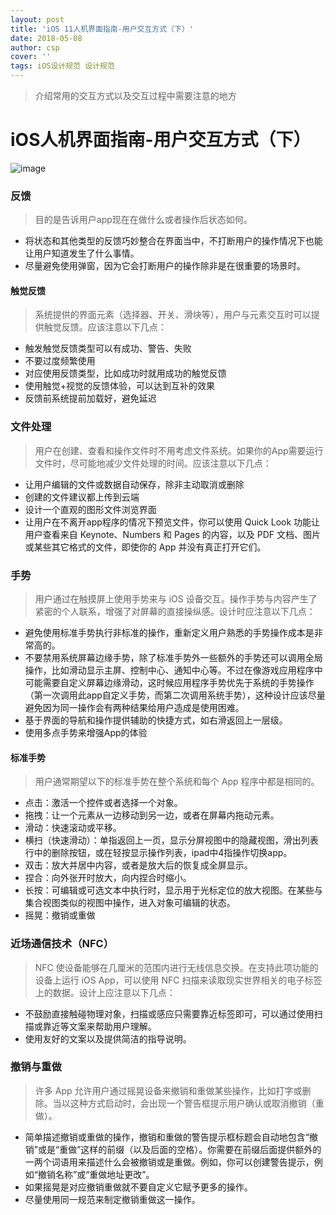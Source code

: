 ```yaml
---
layout: post
title: 'iOS 11人机界面指南-用户交互方式（下）'
date: 2018-05-08
author: csp
cover: ''
tags: iOS设计规范 设计规范
---
```


> 介绍常用的交互方式以及交互过程中需要注意的地方


# iOS人机界面指南-用户交互方式（下）


![image](http://csp-image.oss-cn-shenzhen.aliyuncs.com/18-5-23/19032240.jpg)

### 反馈
> 目的是告诉用户app现在在做什么或者操作后状态如何。

- 将状态和其他类型的反馈巧妙整合在界面当中，不打断用户的操作情况下也能让用户知道发生了什么事情。
- 尽量避免使用弹窗，因为它会打断用户的操作除非是在很重要的场景时。

#### 触觉反馈

> 系统提供的界面元素（选择器、开关、滑块等），用户与元素交互时可以提供触觉反馈。应该注意以下几点：

- 触发触觉反馈类型可以有成功、警告、失败
- 不要过度频繁使用
- 对应使用反馈类型，比如成功时就用成功的触觉反馈
- 使用触觉+视觉的反馈体验，可以达到互补的效果
- 反馈前系统提前加载好，避免延迟

### 文件处理

> 用户在创建、查看和操作文件时不用考虑文件系统。如果你的App需要运行文件时，尽可能地减少文件处理的时间。应该注意以下几点：

- 让用户编辑的文件或数据自动保存，除非主动取消或删除
- 创建的文件建议都上传到云端
- 设计一个直观的图形文件浏览界面
- 让用户在不离开app程序的情况下预览文件，你可以使用 Quick Look 功能让用户查看来自 Keynote、Numbers 和 Pages 的内容，以及 PDF 文档、图片或某些其它格式的文件，即使你的 App 并没有真正打开它们。

### 手势

> 用户通过在触摸屏上使用手势来与 iOS 设备交互。操作手势与内容产生了紧密的个人联系，增强了对屏幕的直接操纵感。设计时应注意以下几点：

- 避免使用标准手势执行非标准的操作，重新定义用户熟悉的手势操作成本是非常高的。
- 不要禁用系统屏幕边缘手势，除了标准手势外一些额外的手势还可以调用全局操作，比如滑动显示主屏、控制中心、通知中心等。不过在像游戏应用程序中可能需要自定义屏幕边缘滑动，这时候应用程序手势优先于系统的手势操作（第一次调用此app自定义手势，而第二次调用系统手势），这种设计应该尽量避免因为同一操作会有两种结果给用户造成是使用困难。
- 基于界面的导航和操作提供辅助的快捷方式，如右滑返回上一层级。
- 使用多点手势来增强App的体验

#### 标准手势

> 用户通常期望以下的标准手势在整个系统和每个 App 程序中都是相同的。

- 点击：激活一个控件或者选择一个对象。
- 拖拽：让一个元素从一边移动到另一边，或者在屏幕内拖动元素。
- 滑动：快速滚动或平移。
- 横扫（快速滑动）：单指返回上一页，显示分屏视图中的隐藏视图，滑出列表行中的删除按钮，或在轻按显示操作列表，ipad中4指操作切换app。
- 双击：放大并居中内容，或者是放大后的恢复成全屏显示。
- 捏合：向外张开时放大，向内捏合时缩小。
- 长按：可编辑或可选文本中执行时，显示用于光标定位的放大视图。在某些与集合视图类似的视图中操作，进入对象可编辑的状态。
- 摇晃：撤销或重做

### 近场通信技术（NFC）

> NFC 使设备能够在几厘米的范围内进行无线信息交换。在支持此项功能的设备上运行 iOS App，可以使用 NFC 扫描来读取现实世界相关的电子标签上的数据。设计上应注意以下几点：

- 不鼓励直接触碰物理对象，扫描或感应只需要靠近标签即可，可以通过使用扫描或靠近等文案来帮助用户理解。
- 使用友好的文案以及提供简洁的指导说明。

### 撤销与重做

>许多 App 允许用户通过摇晃设备来撤销和重做某些操作，比如打字或删除。当以这种方式启动时，会出现一个警告框提示用户确认或取消撤销（重做）。

- 简单描述撤销或重做的操作，撤销和重做的警告提示框标题会自动地包含“撤销”或是“重做”这样的前缀（以及后面的空格）。你需要在前缀后面提供额外的一两个词语用来描述什么会被撤销或是重做。例如，你可以创建警告提示，例如“撤销名称”或“重做地址更改”。
- 如果摇晃是对应撤销重做就不要自定义它赋予更多的操作。
- 尽量使用同一规范来制定撤销重做这一操作。



